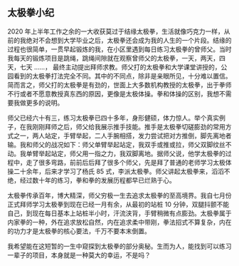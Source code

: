 ## 太极拳小纪

2020 年上半年工作之余的一大收获莫过于结缘太极拳，生活就像巧克力一样，从前的我绝对不会想到大学毕业之后，太极拳还会成为我的人生的一个片段。结缘的过程也很简单，一贯早起锻炼的我，在小区里遇到每日练习太极拳的曾师父。当时我每天的锻炼项目是跳绳，跳绳间隙就在观察曾师父的太极拳，一天，两天，四天，七天 ......， 最终主动提出拜师求教。师父打的太极拳和大学课堂讲授的，公园看到的太极拳打法完全不同。其中的不同点，除非是亲眼所见，十分难以置信。简而言之，师父打的太极拳是有劲的，世面上大多数机构教授的太极拳，出于拳师不行或者不愿意教授真东西的原因，更像是太极体操。拳和体操的区别，我想不需要我做更多的说明。

师父已经六十有三，练习太极拳已四十多年，身形健硕，体力惊人。举个真实例子，在我刚刚拜师之后，师父给我展示推手技能。推手是太极拳切磋膨劲的常用方式之一，两人站定，手臂举起，二人手腕相搭，发力尝试把对方推倒，脚先离地者输。我和师父的战况如下：师父单臂举起站定，我双手或推或拉，师父双脚纹丝不动。我单臂举起站定，师父用一指之力，我双脚离地。据师父说，他学太极拳的过程中，走了很多弯路，前前后后拜了很多个师父，先是拜了普通的老师学习太极体操二十余年，后来才学习了杨氏 85 式，李派太极拳。师父讲起太极拳来，滔滔不绝，经过数十年的练习，拳和拳的发展历程都早已烂熟于心。

太极拳传承百年，博大精深，师父穷极一生去追求太极拳的至高境界。我自七月份正式拜师学习太极拳到现在已经一月有余，从最初的站桩 10 分钟，双腿抖颤不能自己，到现在每日基本上站桩半小时，汗流浃背，手臂稍微有点膨劲。太极拳属于内家拳的一种，外在追求放松自然，内在追求柔中带刚，拳法招式不算复杂，内在的功力才是太极拳的核心要法，千万不要本末倒置。

我希望能在这短暂的一生中窥探到太极拳的部分奥秘。生而为人，能找到可以练习一辈子的项目，本身就是一种莫大的幸运，不是吗？